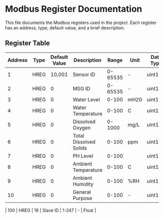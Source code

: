 # Modbus Register Documentation

This file documents the Modbus registers used in the project. Each register has an address, type, default value, and a brief description.

## Register Table

| Address | Type  | Default Value | Description                      | Range    | Unit         | Data Type |
|---------|-------|---------------|----------------------------------|----------|--------------|-----------|
| 1       | HREG  | 10,001        | Sensor ID                        | 0-65535  | -            | uint16_t     |
| 2       | HREG  | 0             | MSG ID                           | 0-65535  | -            | uint16_t     |
| 3       | HREG  | 0             | Water Level                      | 0-100    | mH20         | uint16_t     |
| 4       | HREG  | 0             | Water Temperature                | 0-100    | C            | uint16_t     |
| 5       | HREG  | 0             | Dissolved Oxygen                 | 0-1000   | mg/L         | uint16_t     |
| 6       | HREG  | 0             | Total Dissolved Solids           | 0-100    | ppm          | uint16_t     |
| 7       | HREG  | 0             | PH Level                         | 0-100    |              | uint16_t     |
| 8       | HREG  | 0             | Ambient Temperature              | 0-100    | C            | uint16_t     |
| 9       | HREG  | 0             | Ambient Humidity                 | 0-100    | %RH          | uint16_t     |
| 10      | HREG  | 0             | General Purpose                  | 0-100    | -            | uint16_t     |

| 100     | HREG  | 16            | Slave ID                         | 1-247    | -            | Float        |





